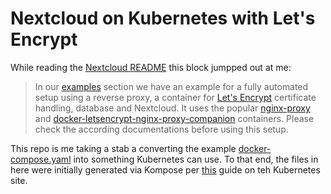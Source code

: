# Nextcloud on Kubernetes with Let's Encrypt

While reading the [Nextcloud README](https://github.com/nextcloud/docker/blob/master/README.md) this block jumpped out at me:

>In our [examples](https://github.com/nextcloud/docker/tree/master/.examples) section we have an example for a fully automated setup using a reverse proxy, a container for [Let's Encrypt](https://letsencrypt.org/) certificate handling, database and Nextcloud. It uses the popular [nginx-proxy](https://github.com/jwilder/nginx-proxy) and [docker-letsencrypt-nginx-proxy-companion](https://github.com/JrCs/docker-letsencrypt-nginx-proxy-companion) containers. Please check the according documentations before using this setup.

This repo is me taking a stab a converting the example [docker-compose.yaml](https://github.com/nextcloud/docker/blob/master/.examples/docker-compose.yml) into something Kubernetes can use. To that end, the files in here were initially generated via Kompose per [this](https://kubernetes.io/docs/tools/kompose/user-guide/) guide on teh Kubernetes site.

